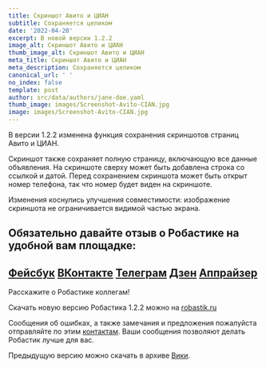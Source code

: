 ```yaml
---
title: Скриншот Авито и ЦИАН
subtitle: Сохраняется целиком
date: '2022-04-20'
excerpt: В новой версии 1.2.2
image_alt: Скриншот Авито и ЦИАН
thumb_image_alt: Скриншот Авито и ЦИАН
meta_title: Скриншот Авито и ЦИАН
meta_description: Сохраняется целиком
canonical_url: ' '
no_index: false
template: post
author: src/data/authors/jane-doe.yaml
thumb_image: images/Screenshot-Avito-CIAN.jpg
image: images/Screenshot-Avito-CIAN.jpg
---
```

В версии 1.2.2 изменена функция сохранения скриншотов страниц Авито и ЦИАН. 

Скриншот также сохраняет полную страницу, включающую все данные объявления. На скриншоте сверху может быть добавлена строка со ссылкой и датой. Перед сохранением скриншота может быть открыт номер телефона, так что номер будет виден на скриншоте.

Изменения коснулись улучшения совместимости: изображение скриншота не ограничивается видимой частью экрана.

Обязательно давайте отзыв о Робастике на удобной вам площадке:
-
[Фейсбук](https://www.facebook.com/groups/excelword/)
[ВКонтакте](https://vk.com/exceltoword)
[Телеграм](https://t.me/RobastikRu)
[Дзен](https://zen.yandex.ru/robastik)
[Аппрайзер](http://appraiser.ru/default.aspx?SectionId=32&g=posts&t=14905)
-

Расскажите о Робастике коллегам! 

Скачать новую версию Робастика 1.2.2 можно на [robastik.ru](https://robastik.ru/)

Сообщения об ошибках, а также замечания и предложения пожалуйста отправляйте по этим [контактам](https://www.notion.so/35af522f0f884c2196c9c827c6148f24). Ваши сообщения позволяют делать Робастик лучше для вас.

Предыдущую версию можно скачать в архиве [Вики](https://drive.google.com/drive/folders/1vOupCE1vRTIJnFEeUkU4DWPEsbcFrijg).
